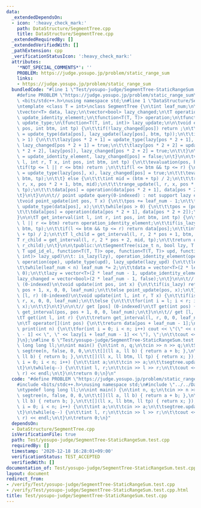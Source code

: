 ```yaml
---
data:
  _extendedDependsOn:
  - icon: ':heavy_check_mark:'
    path: DataStructure/SegmentTree.cpp
    title: DataStructure/SegmentTree.cpp
  _extendedRequiredBy: []
  _extendedVerifiedWith: []
  _pathExtension: cpp
  _verificationStatusIcon: ':heavy_check_mark:'
  attributes:
    '*NOT_SPECIAL_COMMENTS*': ''
    PROBLEM: https://judge.yosupo.jp/problem/static_range_sum
    links:
    - https://judge.yosupo.jp/problem/static_range_sum
  bundledCode: "#line 1 \"Test/yosupo-judge/SegmentTree-StaticRangeSum.test.cpp\"\n\
    #define PROBLEM \"https://judge.yosupo.jp/problem/static_range_sum\"\n\n#include\
    \ <bits/stdc++.h>\nusing namespace std;\n#line 1 \"DataStructure/SegmentTree.cpp\"\
    \ntemplate <class T = int>\nclass SegmentTree {\n\tint leaf_num;\n\tbool is_lazy;\n\
    \tvector<T> data, lazy;\n\tvector<bool> lazy_changed;\n\tT operation_identity_element,\
    \ update_identity_element;\n\tfunction<T(T, T)> operation;\n\tfunction<T(T, T)>\
    \ update_type;\n\tfunction<T(T, int, int)> lazy_update;\n\n\tvoid evaluation(int\
    \ pos, int btm, int tp) {\n\t\tif(!lazy_changed[pos]) return ;\n\t\tdata[pos]\
    \ = update_type(data[pos], lazy_update(lazy[pos], btm, tp));\n\t\tif(tp - btm\
    \ > 1) {\n\t\t\tlazy[pos * 2 + 1] = update_type(lazy[pos * 2 + 1], lazy[pos]),\
    \ lazy_changed[pos * 2 + 1] = true;\n\t\t\tlazy[pos * 2 + 2] = update_type(lazy[pos\
    \ * 2 + 2], lazy[pos]), lazy_changed[pos * 2 + 2] = true;\n\t\t}\n\t\tlazy[pos]\
    \ = update_identity_element, lazy_changed[pos] = false;\n\t}\n\n\tvoid range_update(int\
    \ l, int r, T x, int pos, int btm, int tp) {\n\t\tevaluation(pos, btm, tp);\n\t\
    \tif(tp <= l || r <= btm) return ;\n\t\tif(l <= btm && tp <= r) {\n\t\t\tlazy[pos]\
    \ = update_type(lazy[pos], x), lazy_changed[pos] = true;\n\t\t\tevaluation(pos,\
    \ btm, tp);\n\t\t} else {\n\t\t\tint mid = (btm + tp) / 2;\n\t\t\trange_update(l,\
    \ r, x, pos * 2 + 1, btm, mid);\n\t\t\trange_update(l, r, x, pos * 2 + 2, mid,\
    \ tp);\n\t\t\tdata[pos] = operation(data[pos * 2 + 1], data[pos * 2 + 2]);\n\t\
    \t}\n\t}\n\n\t// point update query(0-indexed) : not support lazy evaluation\n\
    \tvoid point_update(int pos, T x) {\n\t\tpos += leaf_num - 1;\n\t\tdata[pos] =\
    \ update_type(data[pos], x);\n\t\twhile(pos > 0) {\n\t\t\tpos = (pos - 1) / 2;\n\
    \t\t\tdata[pos] = operation(data[pos * 2 + 1], data[pos * 2 + 2]);\n\t\t}\n\t\
    }\n\n\tT get_interval(int l, int r, int pos, int btm, int tp) {\n\t\tif(tp <=\
    \ l || r <= btm) return operation_identity_element;\n\t\tif(is_lazy) evaluation(pos,\
    \ btm, tp);\n\t\tif(l <= btm && tp <= r) return data[pos];\n\t\tint mid = (btm\
    \ + tp) / 2;\n\t\tT l_child = get_interval(l, r, 2 * pos + 1, btm, mid);\n\t\t\
    T r_child = get_interval(l, r, 2 * pos + 2, mid, tp);\n\t\treturn operation(l_child,\
    \ r_child);\n\t}\n\n\tpublic:\n\tSegmentTree(size_t n, bool lzy, T ope_id_el,\
    \ T upd_id_el, function<T(T, T)> ope, function<T(T, T)> upd, function<T(T, int,\
    \ int)> lazy_upd)\n\t: is_lazy(lzy), operation_identity_element(ope_id_el), update_identity_element(upd_id_el),\
    \ operation(ope), update_type(upd), lazy_update(lazy_upd) {\n\t\tleaf_num = 1;\n\
    \t\twhile(leaf_num < n) leaf_num *= 2;\n\t\tdata = vector<T>(2 * leaf_num - 1,\
    \ 0);\n\t\tlazy = vector<T>(2 * leaf_num - 1, update_identity_element);\n\t\t\
    lazy_changed = vector<bool>(2 * leaf_num - 1, false);\n\t}\n\n\t// update [pos]\
    \ (0-indexed)\n\tvoid update(int pos, int x) {\n\t\tif(is_lazy) return range_update(pos,\
    \ pos + 1, x, 0, 0, leaf_num);\n\t\telse point_update(pos, x);\n\t}\n\n\t// update\
    \ [l, r) (0-indexed)\n\tvoid update(int l, int r, T x) {\n\t\tif(is_lazy) range_update(l,\
    \ r, x, 0, 0, leaf_num);\n\t\telse {\n\t\t\tfor(int i = l; i < r; i++) point_update(i,\
    \ x);\n\t\t}\n\t}\n\n\t// get [pos] (0-indexed)\n\tT get(int pos) {\n\t\treturn\
    \ get_interval(pos, pos + 1, 0, 0, leaf_num);\n\t}\n\n\t// get [l, r) (0-indexed)\n\
    \tT get(int l, int r) {\n\t\treturn get_interval(l, r, 0, 0, leaf_num);\n\t}\n\
    \n\tT operator[](int pos) {\n\t\treturn data[pos + leaf_num - 1];\n\t}\n\n\tvoid\
    \ print(int n) {\n\t\tfor(int i = 0; i < n; i++) cout << \"(\" << data[i + leaf_num\
    \ - 1] << \", \" << lazy[i + leaf_num - 1] << \"), \";\n\t\tcout << endl;\n\t\
    }\n};\n#line 6 \"Test/yosupo-judge/SegmentTree-StaticRangeSum.test.cpp\"\ntypedef\
    \ long long ll;\n\nint main() {\n\tint n, q;\n\tcin >> n >> q;\n\tSegmentTree<ll>\
    \ segtree(n, false, 0, 0,\n\t\t[](ll a, ll b) { return a + b; },\n\t\t[](ll a,\
    \ ll b) { return b; },\n\t\t[](ll x, ll btm, ll tp) { return x; });\n\tfor(int\
    \ i = 0; i < n; i++) {\n\t\tint a;\n\t\tcin >> a;\n\t\tsegtree.update(i, a);\n\
    \t}\n\twhile(q--) {\n\t\tint l, r;\n\t\tcin >> l >> r;\n\t\tcout << segtree.get(l,\
    \ r) << endl;\n\t}\n\treturn 0;\n}\n"
  code: "#define PROBLEM \"https://judge.yosupo.jp/problem/static_range_sum\"\n\n\
    #include <bits/stdc++.h>\nusing namespace std;\n#include \"../../DataStructure/SegmentTree.cpp\"\
    \ntypedef long long ll;\n\nint main() {\n\tint n, q;\n\tcin >> n >> q;\n\tSegmentTree<ll>\
    \ segtree(n, false, 0, 0,\n\t\t[](ll a, ll b) { return a + b; },\n\t\t[](ll a,\
    \ ll b) { return b; },\n\t\t[](ll x, ll btm, ll tp) { return x; });\n\tfor(int\
    \ i = 0; i < n; i++) {\n\t\tint a;\n\t\tcin >> a;\n\t\tsegtree.update(i, a);\n\
    \t}\n\twhile(q--) {\n\t\tint l, r;\n\t\tcin >> l >> r;\n\t\tcout << segtree.get(l,\
    \ r) << endl;\n\t}\n\treturn 0;\n}"
  dependsOn:
  - DataStructure/SegmentTree.cpp
  isVerificationFile: true
  path: Test/yosupo-judge/SegmentTree-StaticRangeSum.test.cpp
  requiredBy: []
  timestamp: '2020-12-18 16:28:01+09:00'
  verificationStatus: TEST_ACCEPTED
  verifiedWith: []
documentation_of: Test/yosupo-judge/SegmentTree-StaticRangeSum.test.cpp
layout: document
redirect_from:
- /verify/Test/yosupo-judge/SegmentTree-StaticRangeSum.test.cpp
- /verify/Test/yosupo-judge/SegmentTree-StaticRangeSum.test.cpp.html
title: Test/yosupo-judge/SegmentTree-StaticRangeSum.test.cpp
---
```

